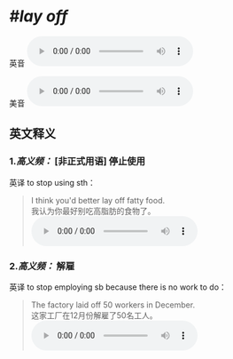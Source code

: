 # ***\#lay off*** 
英音
<audio src="./media/lay off1_AAC.aac" controls="controls"></audio>

美音
<audio src="./media/lay off2.aac" controls="controls"></audio>



  

英文释义
---
### 1.*高义频：* **[非正式用语] 停止使用**  
英译 to stop using sth：

 > I think you'd better lay off fatty food.  
 > 我认为你最好别吃高脂肪的食物了。    
<audio src="./media/lay-8.aac" controls="controls"></audio>

### 2.*高义频：* **解雇**  
英译 to stop employing sb because there is no work to do：

 > The factory laid off 50 workers in December.  
 > 这家工厂在12月份解雇了50名工人。    
<audio src="./media/lay50.aac" controls="controls"></audio>


